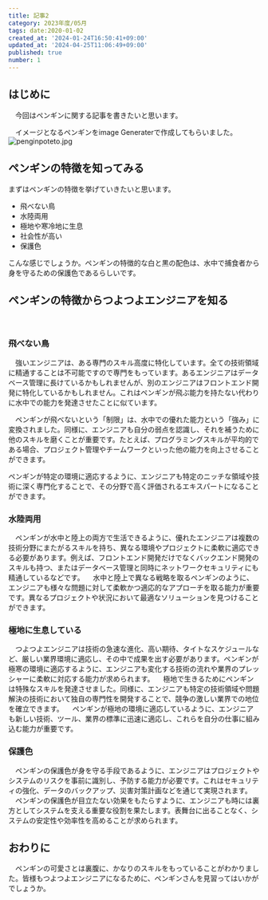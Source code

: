 ```yaml
---
title: 記事2
category: 2023年度/05月
tags: date:2020-01-02
created_at: '2024-01-24T16:50:41+09:00'
updated_at: '2024-04-25T11:06:49+09:00'
published: true
number: 1
---
```


## はじめに
　今回はペンギンに関する記事を書きたいと思います。


　イメージとなるペンギンをimage Generaterで作成してもらいました。
![penginpoteto.jpg](https://qiita-image-store.s3.ap-northeast-1.amazonaws.com/0/3601651/5e207c72-f75a-5373-dc30-5811d3127953.jpeg)

## ペンギンの特徴を知ってみる
まずはペンギンの特徴を挙げていきたいと思います。
- 飛べない鳥
- 水陸両用
- 極地や寒冷地に生息
- 社会性が高い
- 保護色

こんな感じでしょうか。ペンギンの特徴的な白と黒の配色は、水中で捕食者から身を守るための保護色であるらしいです。

## ペンギンの特徴からつよつよエンジニアを知る
　
### 飛べない鳥
　強いエンジニアは、ある専門のスキル高度に特化しています。全ての技術領域に精通することは不可能ですので専門をもっています。あるエンジニアはデータベース管理に長けているかもしれませんが、別のエンジニアはフロントエンド開発に特化しているかもしれません。これはペンギンが飛ぶ能力を持たない代わりに水中での能力を発達させたことに似ています。

　ペンギンが飛べないという「制限」は、水中での優れた能力という「強み」に変換されました。同様に、エンジニアも自分の弱点を認識し、それを補うために他のスキルを磨くことが重要です。たとえば、プログラミングスキルが平均的である場合、プロジェクト管理やチームワークといった他の能力を向上させることができます。

ペンギンが特定の環境に適応するように、エンジニアも特定のニッチな領域や技術に深く専門化することで、その分野で高く評価されるエキスパートになることができます。

### 水陸両用
　ペンギンが水中と陸上の両方で生活できるように、優れたエンジニアは複数の技術分野にまたがるスキルを持ち、異なる環境やプロジェクトに柔軟に適応できる必要があります。例えば、フロントエンド開発だけでなくバックエンド開発のスキルも持つ、またはデータベース管理と同時にネットワークセキュリティにも精通しているなどです。
 　水中と陸上で異なる戦略を取るペンギンのように、エンジニアも様々な問題に対して柔軟かつ適応的なアプローチを取る能力が重要です。異なるプロジェクトや状況において最適なソリューションを見つけることができます。
  
### 極地に生息している
　つよつよエンジニアは技術の急速な進化、高い期待、タイトなスケジュールなど、厳しい業界環境に適応し、その中で成果を出す必要があります。ペンギンが極寒の環境に適応するように、エンジニアも変化する技術の流れや業界のプレッシャーに柔軟に対応する能力が求められます。
 　極地で生きるためにペンギンは特殊なスキルを発達させました。同様に、エンジニアも特定の技術領域や問題解決の技術において独自の専門性を開発することで、競争の激しい業界での地位を確立できます。
　ペンギンが極地の環境に適応しているように、エンジニアも新しい技術、ツール、業界の標準に迅速に適応し、これらを自分の仕事に組み込む能力が重要です。

### 保護色
　ペンギンの保護色が身を守る手段であるように、エンジニアはプロジェクトやシステムのリスクを事前に識別し、予防する能力が必要です。これはセキュリティの強化、データのバックアップ、災害対策計画などを通じて実現されます。
　ペンギンの保護色が目立たない効果をもたらすように、エンジニアも時には裏方としてシステムを支える重要な役割を果たします。表舞台に出ることなく、システムの安定性や効率性を高めることが求められます。

## おわりに
　ペンギンの可愛さとは裏腹に、かなりのスキルをもっていることがわかりました。皆様もつよつよエンジニアになるために、ペンギンさんを見習ってはいかがでしょうか。

